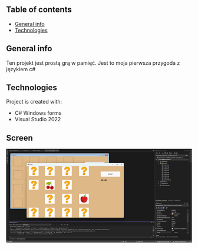 ## Table of contents
* [General info](#general-info)
* [Technologies](#technologies)


## General info
Ten projekt jest prostą grą w pamięć. Jest to moja pierwsza przygoda z językiem c#
	
## Technologies
Project is created with:
* C# Windows forms
* Visual Studio 2022

## Screen

![Algorithm schema](./screen.png)
